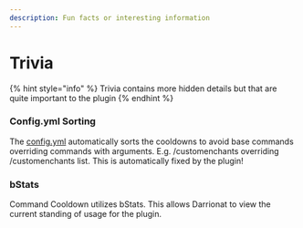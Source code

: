 ```yaml
---
description: Fun facts or interesting information
---
```


# Trivia

{% hint style="info" %}
Trivia contains more hidden details but that are quite important to the plugin
{% endhint %}

### Config.yml Sorting

The [config.yml](configuration-files/config.yml.md) automatically sorts the cooldowns to avoid base commands overriding commands with arguments. E.g. /customenchants overriding /customenchants list. This is automatically fixed by the plugin!

### bStats

Command Cooldown utilizes bStats. This allows Darrionat to view the current standing of usage for the plugin.

